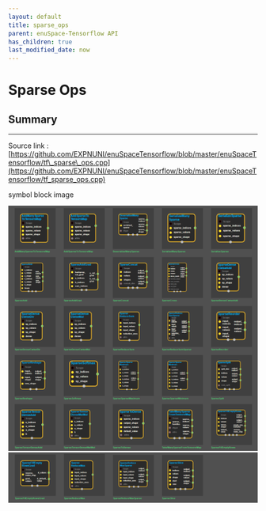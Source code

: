 ```yaml
--- 
layout: default 
title: sparse_ops 
parent: enuSpace-Tensorflow API 
has_children: true 
last_modified_date: now 
--- 
```


# Sparse Ops

## Summary

---

Source link : [https://github.com/EXPNUNI/enuSpaceTensorflow/blob/master/enuSpaceTensorflow/tf\_sparse\_ops.cpp](https://github.com/EXPNUNI/enuSpaceTensorflow/blob/master/enuSpaceTensorflow/tf_sparse_ops.cpp)

symbol block image 

![](./assets/tf_sparse_ops_symbols1.png)![](./assets/tf_sparse_ops_symbols2.png)

